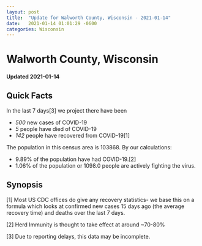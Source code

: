 ```yaml
---
layout: post
title:  "Update for Walworth County, Wisconsin - 2021-01-14"
date:   2021-01-14 01:01:29 -0600
categories: Wisconsin
---
```


# Walworth County, Wisconsin
#### Updated 2021-01-14

## Quick Facts

In the last 7 days[3] we project there have been
- *500* new cases of COVID-19
- *5* people have died of COVID-19
- *142* people have recovered from COVID-19[1]

The population in this census area is 103868. By our calculations:
- 9.89% of the population have had COVID-19.[2]
- 1.06% of the population or 1098.0 people are actively fighting the virus.

## Synopsis




[1] Most US CDC offices do give any recovery statistics- we base this on a formula which looks at confirmed new cases
15 days ago (the average recovery time) and deaths over the last 7 days.

[2] Herd Immunity is thought to take effect at around ~70-80%

[3] Due to reporting delays, this data may be incomplete.
 
    